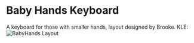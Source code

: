 # Baby Hands Keyboard
A keyboard for those with smaller hands, layout designed by Brooke. KLE:
![BabyHands Layout](https://cdn.discordapp.com/attachments/580806232030445598/655255672144920587/unknown.png "BabyHands layout")
